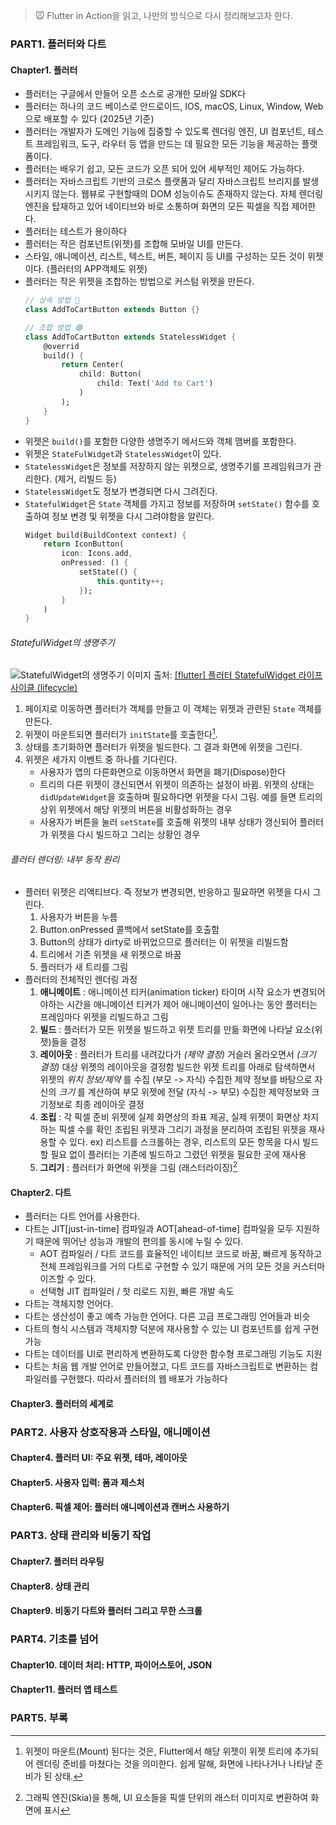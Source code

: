 
> 🐭 Flutter in Action을 읽고, 나만의 방식으로 다시 정리해보고자 한다.


### PART1. 플러터와 다트
#### Chapter1. 플러터
- 플러터는 구글에서 만들어 오픈 소스로 공개한 모바일 SDK다
- 플러터는 하나의 코드 베이스로 안드로이드, IOS, macOS, Linux, Window, Web으로 배포할 수 있다 (2025년 기준)
- 플러터는 개발자가 도메인 기능에 집중할 수 있도록 렌더링 엔진, UI 컴포넌트, 테스트 프레임워크, 도구, 라우터 등 앱을 만드는 데 필요한 모든 기능을 제공하는 플랫폼이다.
- 플러터는 배우기 쉽고, 모든 코드가 오픈 되어 있어 세부적인 제어도 가능하다.
- 플러터는 자바스크립트 기반의 크로스 플랫폼과 달리 자바스크립트 브리지를 발생시키지 않는다. 웹뷰로 구현할때의 DOM 성능이슈도 존재하지 않는다. 자체 렌더링 엔진을 탑재하고 있어 네이티브와 바로 소통하며 화면의 모든 픽셀을 직접 제어한다.
- 플러터는 테스트가 용이하다
- 플러터는 작은 컴포넌트(위젯)를 조합해 모바일 UI를 만든다.
- 스타일, 애니메이션, 리스트, 텍스트, 버튼, 페이지 등 UI를 구성하는 모든 것이 위젯이다. (플러터의 APP객체도 위젯)
- 플러터는 작은 위젯을 조합하는 방법으로 커스텀 위젯을 만든다.
    ```dart
    // 상속 방법 🚫
    class AddToCartButton extends Button {} 

    // 조합 방법 🟢
    class AddToCartButton extends StatelessWidget {
        @overrid
        build() {
            return Center(
                child: Button(
                    child: Text('Add to Cart')
                )
            );
        }
    } 
    ```
- 위젯은 `build()`를 포함한 다양한 생명주기 메서드와 객체 맴버를 포함한다.
- 위젯은 `StateFulWidget`과 `StatelessWidget`이 있다.
- `StatelessWidget`은 정보를 저장하지 않는 위젯으로, 생명주기를 프레임워크가 관리한다. (제거, 리빌드 등)
- `StatelessWidget`도 정보가 변경되면 다시 그려진다. <!--정보를 저장하지는 않지만 정보를 가지고 있고 이 정보가 변경되면 리빌드됨-->
- `StatefulWidget`은 `State` 객체를 가지고 정보를 저장하며 `setState()` 함수를 호출하여 정보 변경 및 위젯을 다시 그려야함을 알린다.
    ```Dart
    Widget build(BuildContext context) {
        return IconButton(
            icon: Icons.add,
            onPressed: () {
                setState(() {
                    this.quntity++;
                });
            }
        )
    }
    ```

###### StatefulWidget의 생명주기
 ![StatefulWidget의 생명주기](https://img1.daumcdn.net/thumb/R1280x0/?scode=mtistory2&fname=https%3A%2F%2Fblog.kakaocdn.net%2Fdn%2FzG45G%2Fbtrv45wNche%2FJJqA7K0w6FSRMAdnNCApY0%2Fimg.png)
 이미지 출처: [[flutter] 플러터 StatefulWidget 라이프 사이클 (lifecycle)](https://fronquarry.tistory.com/16)
1. 페이지로 이동하면 플러터가 객체를 만들고 이 객체는 위젯과 관련된 `State` 객체를 만든다.
2. 위젯이 마운트되면 플러터가 `initState`를 호출한다[^1].
3. 상태를 초기화하면 플러터가 위젯을 빌드한다. 그 결과 화면에 위젯을 그린다.
4. 위젯은 세가지 이벤트 중 하나를 기다린다.
    - 사용자가 앱의 다른화면으로 이동하면서 화면을 폐기(Dispose)한다
    - 트리의 다른 위젯이 갱신되면서 위젯이 의존하는 설정이 바뀜. 위젯의 상태는 `didUpdateWidget`을 호출하며 필요하다면 위젯을 다시 그림. 예를 들면 트리의 상위 위젯에서 해당 위젯의 버튼을 비활성화하는 경우
    - 사용자가 버튼을 눌러 `setState`를 호출해 위젯의 내부 상태가 갱신되어 플러터가 위젯을 다시 빌드하고 그리는 상황인 경우

[^1]: 위젯이 마운트(Mount) 된다는 것은, Flutter에서 해당 위젯이 위젯 트리에 추가되어 렌더링 준비를 마쳤다는 것을 의미한다. 쉽게 말해, 화면에 나타나거나 나타날 준비가 된 상태.


###### 플러터 렌더링: 내부 동작 원리
- 플러터 위젯은 리액티브다. 즉 정보가 변경되면, 반응하고 필요하면 위젯을 다시 그린다.
    1. 사용자가 버튼을 누름
    2. Button.onPressed 콜백에서 setState를 호출함
    3. Button의 상태가 dirty로 바뀌었으므로 플러터는 이 위젯을 리빌드함
    4. 트리에서 기존 위젯을 새 위젯으로 바꿈
    5. 플러터가 새 트리를 그림
- 플러터의 전체적인 렌더링 과정
    1. __애니메이트__ : 애니메이션 티커(animation ticker) 타이머 시작
        요소가 변경되어야하는 시간을 애니메이션 티커가 제어
        애니메이션이 일어나는 동안 플러터는 프레임마다 위젯을 리빌드하고 그림
    2. __빌드__ : 플러터가 모든 위젯을 빌드하고 위젯 트리를 만듦
        화면에 나타날 요소(위젯)들을 결정
    3. __레이아웃__ : 플러터가 트리를 내려갔다가 _(제약 결정)_ 거슬러 올라오면서 _(크기 결정)_ 대상 위젯의 레이아웃을 결정함
        빌드한 위젯 트리를 아래로 탐색하면서 위젯의 _위치 정보/제약_ 를 수집 (부모 -> 자식)
        수집한 제약 정보를 바탕으로 자신의 _크기_ 를 계산하여 부모 위젯에 전달 (자식 -> 부모)
        수집한 제약정보와 크기정보로 최종 레이아웃 결정
    4. __조립__ : 각 픽셀 준비
        위젯에 실제 화면상의 좌표 제공, 실제 위젯이 화면상 차지하는 픽셀 수를 확인
        조립된 위젯과 그리기 과정을 분리하여 조립된 위젯을 재사용할 수 있다.
        ex) 리스트를 스크롤하는 경우, 리스트의 모든 항목을 다시 빌드할 필요 없이 플러터는 기존에 빌드하고 그렸던 위젯을 필요한 곳에 재사용
    5. __그리기__ : 플러터가 화면에 위젯을 그림 (래스터라이징)[^2]

[^2]: 그래픽 엔진(Skia)을 통해, UI 요소들을 픽셀 단위의 래스터 이미지로 변환하여 화면에 표시


#### Chapter2. 다트
- 플러터는 다트 언어를 사용한다.
- 다트는 JIT[just-in-time] 컴파일과 AOT[ahead-of-time] 컴파일을 모두 지원하기 때문에 뛰어난 성능과 개발의 편의를 동시에 누릴 수 있다.
    * AOT 컴파일러 / 다트 코드를 효율적인 네이티브 코드로 바꿈, 빠르게 동작하고 전체 프레임워크를 거의 다트로 구현할 수 있기 때문에 거의 모든 것을 커스터마이즈할 수 있다.
    * 선택형 JIT 컴파일러 / 핫 리로드 지원, 빠른 개발 속도
- 다트는 객체지향 언어다. <!--책에서 마크다운 언어가 아니라는 걸 강조했는데, 맥락이 이해가 되지않는다 -->
- 다트는 생산성이 좋고 예측 가능한 언어다. 다른 고급 프로그래밍 언어들과 비슷
- 다트의 형식 시스템과 객체지향 덕분에 재사용할 수 있는 UI 컴포넌트를 쉽게 구현 가능
- 다트는 데이터를 UI로 편리하게 변환하도록 다양한 함수형 프로그래밍 기능도 지원
- 다트는 처음 웹 개발 언어로 만들어졌고, 다트 코드를 자바스크립트로 변환하는 컴파일러를 구현했다. 따라서 플러터의 웹 배포가 가능하다


 

    



    

#### Chapter3. 플러터의 세계로



### PART2. 사용자 상호작용과 스타일, 애니메이션
#### Chapter4. 플러터 UI: 주요 위젯, 테마, 레이아웃
#### Chapter5. 사용자 입력: 폼과 제스처
#### Chapter6. 픽셀 제어: 플러터 애니메이션과 캔버스 사용하기


### PART3. 상태 관리와 비동기 작업
#### Chapter7. 플러터 라우팅
#### Chapter8. 상태 관리
#### Chapter9. 비동기 다트와 플러터 그리고 무한 스크롤


### PART4. 기초를 넘어
#### Chapter10. 데이터 처리: HTTP, 파이어스토어, JSON
#### Chapter11. 플러터 앱 테스트


### PART5. 부록